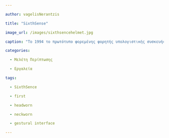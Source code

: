 ```yaml
---

author: vagelisNerantzis

title: "SixthSense"

image_url: /images/sixthsencehelmet.jpg

caption: "Το 1994 το πρωτότυπο φορεμένης φορητής υπολογιστικής συσκευής SixthSense που βασίζεται σε χειρονομίες, εφευρέθηκε, σχεδιάστηκε, κατασκευάστηκε και φορέθηκε από τον Steve Mann, MIT Media Lab.Για να επιλέξει ο χρήστης ενα φυσικό αντικείμενο χειρονομούσε με τα δάχτυλα. Κατασκευάστικαν 2 μοντέλα ενα φορετό στο στήθος και ενα με μορφή κράνους "

categories:

  - Μελέτη Περίπτωσης

  - Εργαλεία

tags:

  - SixthSence

  - first

  - headworn

  - neckworn

  - gestural interface

---
```

